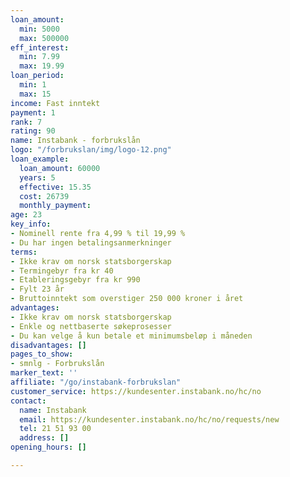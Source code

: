 ```yaml
---
loan_amount:
  min: 5000
  max: 500000
eff_interest:
  min: 7.99
  max: 19.99
loan_period:
  min: 1
  max: 15
income: Fast inntekt
payment: 1
rank: 7
rating: 90
name: Instabank - forbrukslån
logo: "/forbrukslan/img/logo-12.png"
loan_example:
  loan_amount: 60000
  years: 5
  effective: 15.35
  cost: 26739
  monthly_payment: 
age: 23
key_info:
- Nominell rente fra 4,99 % til 19,99 %
- Du har ingen betalingsanmerkninger
terms:
- Ikke krav om norsk statsborgerskap
- Termingebyr fra kr 40
- Etableringsgebyr fra kr 990
- Fylt 23 år
- Bruttoinntekt som overstiger 250 000 kroner i året
advantages:
- Ikke krav om norsk statsborgerskap
- Enkle og nettbaserte søkeprosesser
- Du kan velge å kun betale et minimumsbeløp i måneden
disadvantages: []
pages_to_show:
- smnlg - Forbrukslån
marker_text: ''
affiliate: "/go/instabank-forbrukslan"
customer_service: https://kundesenter.instabank.no/hc/no
contact:
  name: Instabank
  email: https://kundesenter.instabank.no/hc/no/requests/new
  tel: 21 51 93 00
  address: []
opening_hours: []

---
```

